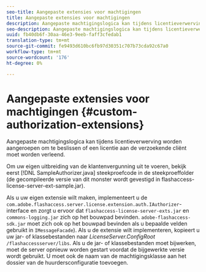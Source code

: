 ```yaml
---
seo-title: Aangepaste extensies voor machtigingen
title: Aangepaste extensies voor machtigingen
description: Aangepaste machtigingslogica kan tijdens licentieverwerving worden aangeroepen om te beslissen of een licentie aan de verzoekende cliënt moet worden verleend.
seo-description: Aangepaste machtigingslogica kan tijdens licentieverwerving worden aangeroepen om te beslissen of een licentie aan de verzoekende cliënt moet worden verleend.
uuid: fb40db6f-30aa-46e3-9eeb-faff3cfedab1
translation-type: tm+mt
source-git-commit: fe9493d610bc6fb97d30351c707b73cda92c67a0
workflow-type: tm+mt
source-wordcount: '176'
ht-degree: 0%

---
```



# Aangepaste extensies voor machtigingen {#custom-authorization-extensions}

Aangepaste machtigingslogica kan tijdens licentieverwerving worden aangeroepen om te beslissen of een licentie aan de verzoekende cliënt moet worden verleend.

Om uw eigen uitbreiding van de klantenvergunning uit te voeren, bekijk eerst [!DNL SampleAuthorizer.java] steekproefcode in de steekproeffolder (de gecompileerde versie van dit monster wordt gevestigd in flashaccess-license-server-ext-sample.jar).

Als u uw eigen extensie wilt maken, implementeert u de `com.adobe.flashaccess.server.license.extension.auth.IAuthorizer`-interface en zorgt u ervoor dat `flashaccess-license-server-exts.jar` en `commons-logging.jar` zich op het bouwpad bevinden. `adobe-flashaccess-sdk.jar` moet zich ook op het bouwpad bevinden als u bepaalde velden gebruikt in `IMessageFacade`). Als u de extensie wilt implementeren, kopieert u uw jar- of klassebestanden naar *LicenseServer.ConfigRoot* `/flashaccessserver/libs`. Als u de jar- of klassebestanden moet bijwerken, moet de server opnieuw worden gestart voordat de bijgewerkte versie wordt gebruikt. U moet ook de naam van de machtigingsklasse aan het dossier van de huurdersconfiguratie toevoegen.
